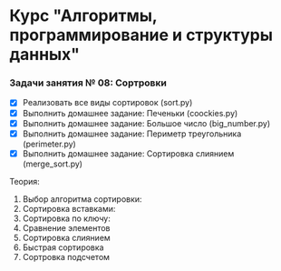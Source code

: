 # Курс "Алгоритмы, программирование и структуры данных"

### Задачи занятия № 08: Сортровки

- [X] Реализовать все виды сортировок (sort.py)
- [X] Выполнить домашнее задание: Печеньки (coockies.py)
- [X] Выполнить домашнее задание: Большое число (big_number.py)
- [X] Выполнить домашнее задание: Периметр треугольника (perimeter.py)
- [X] Выполнить домашнее задание: Сортировка слиянием (merge_sort.py)

Теория: 
1. Выбор алгоритма сортировки: 
2. Сортировка вставками: 
3. Сортировка по ключу:
4. Сравнение элементов
5. Сортировка слиянием
6. Быстрая сортировка
7. Сортровка подсчетом
